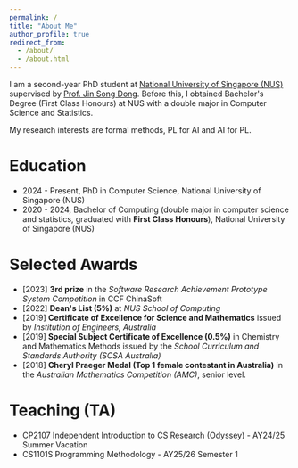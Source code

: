 ```yaml
---
permalink: /
title: "About Me"
author_profile: true
redirect_from: 
  - /about/
  - /about.html
---
```


I am a second-year PhD student at [National University of Singapore (NUS)](https://www.nus.edu.sg) supervised by [Prof. Jin Song Dong](https://www.comp.nus.edu.sg/~dongjs/). Before this, I obtained Bachelor's Degree (First Class Honours) at NUS with a double major in Computer Science and Statistics.

My research interests are formal methods, PL for AI and AI for PL.

Education
======
- 2024 - Present, PhD in Computer Science, National University of Singapore (NUS)
- 2020 - 2024, Bachelor of Computing (double major in computer science and statistics, graduated with **First Class Honours**), National University of Singapore (NUS)

Selected Awards
======
- [2023] **3rd prize** in the *Software Research Achievement Prototype System Competition* in CCF ChinaSoft
- [2022] **Dean's List (5%)** at *NUS School of Computing*
- [2019] **Certificate of Excellence for Science and Mathematics** issued by *Institution of Engineers, Australia*
- [2019] **Special Subject Certificate of Excellence (0.5%)** in Chemistry and Mathematics Methods issued by the *School Curriculum and Standards Authority (SCSA Australia)*
- [2018] **Cheryl Praeger Medal (Top 1 female contestant in Australia)** in the *Australian Mathematics Competition (AMC)*, senior level.

Teaching (TA)
======
- CP2107 Independent Introduction to CS Research (Odyssey) - AY24/25 Summer Vacation
- CS1101S Programming Methodology - AY25/26 Semester 1